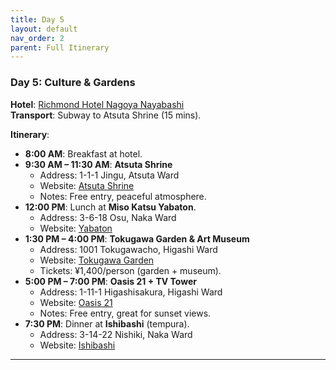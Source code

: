 ```yaml
---
title: Day 5
layout: default
nav_order: 2
parent: Full Itinerary
---
```

### **Day 5: Culture & Gardens**  
**Hotel**: [Richmond Hotel Nagoya Nayabashi](https://www.richmondhotel.jp/nagoya-nayabashi/en/)  
**Transport**: Subway to Atsuta Shrine (15 mins).  

**Itinerary**:  
- **8:00 AM**: Breakfast at hotel.  
- **9:30 AM – 11:30 AM**: **Atsuta Shrine**  
  - Address: 1-1-1 Jingu, Atsuta Ward  
  - Website: [Atsuta Shrine](https://www.atsutajingu.org/en/)  
  - Notes: Free entry, peaceful atmosphere.  
- **12:00 PM**: Lunch at **Miso Katsu Yabaton**.  
  - Address: 3-6-18 Osu, Naka Ward  
  - Website: [Yabaton](https://www.yabaton.com/)  
- **1:30 PM – 4:00 PM**: **Tokugawa Garden & Art Museum**  
  - Address: 1001 Tokugawacho, Higashi Ward  
  - Website: [Tokugawa Garden](https://www.tokugawa-art-museum.jp/english/)  
  - Tickets: ¥1,400/person (garden + museum).  
- **5:00 PM – 7:00 PM**: **Oasis 21 + TV Tower**  
  - Address: 1-11-1 Higashisakura, Higashi Ward  
  - Website: [Oasis 21](https://www.sakaepark.co.jp/oasis21/english/)  
  - Notes: Free entry, great for sunset views.  
- **7:30 PM**: Dinner at **Ishibashi** (tempura).  
  - Address: 3-14-22 Nishiki, Naka Ward  
  - Website: [Ishibashi](https://www.ishibashi.co.jp/)  

---